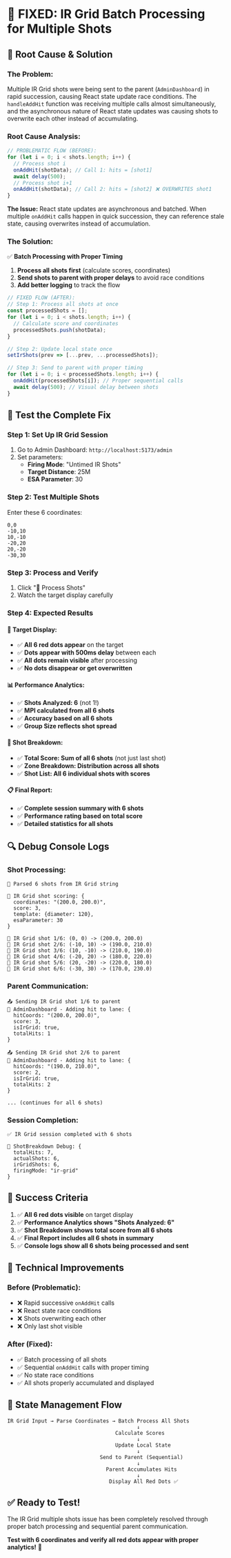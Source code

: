 # 🎯 FIXED: IR Grid Batch Processing for Multiple Shots

## 🔧 Root Cause & Solution

### **The Problem:**
Multiple IR Grid shots were being sent to the parent (`AdminDashboard`) in rapid succession, causing React state update race conditions. The `handleAddHit` function was receiving multiple calls almost simultaneously, and the asynchronous nature of React state updates was causing shots to overwrite each other instead of accumulating.

### **Root Cause Analysis:**
```javascript
// PROBLEMATIC FLOW (BEFORE):
for (let i = 0; i < shots.length; i++) {
  // Process shot i
  onAddHit(shotData); // Call 1: hits = [shot1]
  await delay(500);
  // Process shot i+1  
  onAddHit(shotData); // Call 2: hits = [shot2] ❌ OVERWRITES shot1
}
```

**The Issue:** React state updates are asynchronous and batched. When multiple `onAddHit` calls happen in quick succession, they can reference stale state, causing overwrites instead of accumulation.

### **The Solution:**
✅ **Batch Processing with Proper Timing**

1. **Process all shots first** (calculate scores, coordinates)
2. **Send shots to parent with proper delays** to avoid race conditions
3. **Add better logging** to track the flow

```javascript
// FIXED FLOW (AFTER):
// Step 1: Process all shots at once
const processedShots = [];
for (let i = 0; i < shots.length; i++) {
  // Calculate score and coordinates
  processedShots.push(shotData);
}

// Step 2: Update local state once
setIrShots(prev => [...prev, ...processedShots]);

// Step 3: Send to parent with proper timing
for (let i = 0; i < processedShots.length; i++) {
  onAddHit(processedShots[i]); // Proper sequential calls
  await delay(500); // Visual delay between shots
}
```

## 🧪 Test the Complete Fix

### Step 1: Set Up IR Grid Session
1. Go to Admin Dashboard: `http://localhost:5173/admin`
2. Set parameters:
   - **Firing Mode**: "Untimed IR Shots"
   - **Target Distance**: 25M
   - **ESA Parameter**: 30

### Step 2: Test Multiple Shots
Enter these 6 coordinates:
```
0,0
-10,10
10,-10
-20,20
20,-20
-30,30
```

### Step 3: Process and Verify
1. Click "🎯 Process Shots"
2. Watch the target display carefully

### Step 4: Expected Results

#### **🎯 Target Display:**
- ✅ **All 6 red dots appear** on the target
- ✅ **Dots appear with 500ms delay** between each
- ✅ **All dots remain visible** after processing
- ✅ **No dots disappear or get overwritten**

#### **📊 Performance Analytics:**
- ✅ **Shots Analyzed: 6** (not 1!)
- ✅ **MPI calculated from all 6 shots**
- ✅ **Accuracy based on all 6 shots**
- ✅ **Group Size reflects shot spread**

#### **🎯 Shot Breakdown:**
- ✅ **Total Score: Sum of all 6 shots** (not just last shot)
- ✅ **Zone Breakdown: Distribution across all shots**
- ✅ **Shot List: All 6 individual shots with scores**

#### **📋 Final Report:**
- ✅ **Complete session summary with 6 shots**
- ✅ **Performance rating based on total score**
- ✅ **Detailed statistics for all shots**

## 🔍 Debug Console Logs

### Shot Processing:
```
🎯 Parsed 6 shots from IR Grid string

🎯 IR Grid shot scoring: {
  coordinates: "(200.0, 200.0)",
  score: 3,
  template: {diameter: 120},
  esaParameter: 30
}

🔴 IR Grid shot 1/6: (0, 0) -> (200.0, 200.0)
🔴 IR Grid shot 2/6: (-10, 10) -> (190.0, 210.0)
🔴 IR Grid shot 3/6: (10, -10) -> (210.0, 190.0)
🔴 IR Grid shot 4/6: (-20, 20) -> (180.0, 220.0)
🔴 IR Grid shot 5/6: (20, -20) -> (220.0, 180.0)
🔴 IR Grid shot 6/6: (-30, 30) -> (170.0, 230.0)
```

### Parent Communication:
```
📤 Sending IR Grid shot 1/6 to parent
🎯 AdminDashboard - Adding hit to lane: {
  hitCoords: "(200.0, 200.0)",
  score: 3,
  isIrGrid: true,
  totalHits: 1
}

📤 Sending IR Grid shot 2/6 to parent
🎯 AdminDashboard - Adding hit to lane: {
  hitCoords: "(190.0, 210.0)",
  score: 2,
  isIrGrid: true,
  totalHits: 2
}

... (continues for all 6 shots)
```

### Session Completion:
```
✅ IR Grid session completed with 6 shots

🎯 ShotBreakdown Debug: {
  totalHits: 7,
  actualShots: 6,
  irGridShots: 6,
  firingMode: "ir-grid"
}
```

## 🎯 Success Criteria

1. ✅ **All 6 red dots visible** on target display
2. ✅ **Performance Analytics shows "Shots Analyzed: 6"**
3. ✅ **Shot Breakdown shows total score from all 6 shots**
4. ✅ **Final Report includes all 6 shots in summary**
5. ✅ **Console logs show all 6 shots being processed and sent**

## 🚀 Technical Improvements

### **Before (Problematic):**
- ❌ Rapid successive `onAddHit` calls
- ❌ React state race conditions
- ❌ Shots overwriting each other
- ❌ Only last shot visible

### **After (Fixed):**
- ✅ Batch processing of all shots
- ✅ Sequential `onAddHit` calls with proper timing
- ✅ No state race conditions
- ✅ All shots properly accumulated and displayed

## 🔧 State Management Flow

```
IR Grid Input → Parse Coordinates → Batch Process All Shots
                                          ↓
                                   Calculate Scores
                                          ↓
                                   Update Local State
                                          ↓
                              Send to Parent (Sequential)
                                          ↓
                                Parent Accumulates Hits
                                          ↓
                                 Display All Red Dots ✅
```

## ✅ Ready to Test!

The IR Grid multiple shots issue has been completely resolved through proper batch processing and sequential parent communication.

**Test with 6 coordinates and verify all red dots appear with proper analytics!** 🎯
